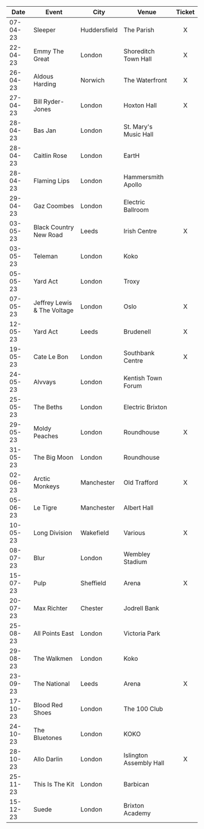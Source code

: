 |Date|Event|City|Venue|Ticket|
|----|-----|----|-----|:----:|
|07-04-23|Sleeper|Huddersfield|The Parish|X|
|22-04-23|Emmy The Great|London|Shoreditch Town Hall|X|
|26-04-23|Aldous Harding|Norwich|The Waterfront|X|
|27-04-23|Bill Ryder-Jones|London|Hoxton Hall|X|
|28-04-23|Bas Jan|London|St. Mary's Music Hall|
|28-04-23|Caitlin Rose|London|EartH|
|28-04-23|Flaming Lips|London|Hammersmith Apollo|
|29-04-23|Gaz Coombes|London|Electric Ballroom|
|03-05-23|Black Country New Road|Leeds|Irish Centre|X|
|03-05-23|Teleman|London|Koko|
|05-05-23|Yard Act|London|Troxy|
|07-05-23|Jeffrey Lewis & The Voltage|London|Oslo|X|
|12-05-23|Yard Act|Leeds|Brudenell|X|
|19-05-23|Cate Le Bon|London|Southbank Centre|X|
|24-05-23|Alvvays|London|Kentish Town Forum|
|25-05-23|The Beths|London|Electric Brixton|
|29-05-23|Moldy Peaches|London|Roundhouse|X|
|31-05-23|The Big Moon|London|Roundhouse|
|02-06-23|Arctic Monkeys|Manchester|Old Trafford|X|
|05-06-23|Le Tigre|Manchester|Albert Hall|
|10-05-23|Long Division|Wakefield|Various|X|
|08-07-23|Blur|London|Wembley Stadium|
|15-07-23|Pulp|Sheffield|Arena|X|
|20-07-23|Max Richter|Chester|Jodrell Bank|
|25-08-23|All Points East|London|Victoria Park|
|29-08-23|The Walkmen|London|Koko|
|23-09-23|The National|Leeds|Arena|X|
|17-10-23|Blood Red Shoes|London|The 100 Club|
|24-10-23|The Bluetones|London|KOKO|
|28-10-23|Allo Darlin|London|Islington Assembly Hall|X|
|25-11-23|This Is The Kit|London|Barbican|
|15-12-23|Suede|London|Brixton Academy|
